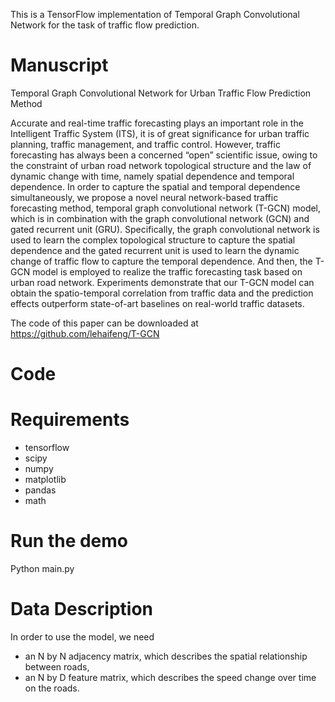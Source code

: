 This is a TensorFlow implementation of Temporal Graph Convolutional Network for the task of traffic flow prediction.


# Manuscript
Temporal Graph Convolutional Network for Urban Traffic Flow Prediction Method

Accurate and real-time traffic forecasting plays an important role in the Intelligent Traffic System (ITS), it is of great significance for urban traffic planning, traffic management, and traffic control. However, traffic forecasting has always been a concerned “open” scientific issue, owing to the constraint of urban road network topological structure and the law of dynamic change with time, namely spatial dependence and temporal dependence. In order to capture the spatial and temporal dependence simultaneously, we propose a novel neural network-based traffic forecasting method, temporal graph convolutional network (T-GCN) model, which is in combination with the graph convolutional network (GCN) and gated recurrent unit (GRU). Specifically, the graph convolutional network is used to learn the complex topological structure to capture the spatial dependence and the gated recurrent unit is used to learn the dynamic change of traffic flow to capture the temporal dependence. And then, the T-GCN model is employed to realize the traffic forecasting task based on urban road network. Experiments demonstrate that our T-GCN model can obtain the spatio-temporal correlation from traffic data and the prediction effects outperform state-of-art baselines on real-world traffic datasets.

The code of this paper can be downloaded at https://github.com/lehaifeng/T-GCN

# Code
# Requirements
* tensorflow
* scipy
* numpy
* matplotlib
* pandas
* math

# Run the demo
Python main.py

# Data Description
In order to use the model, we need
* an N by N adjacency matrix, which describes the spatial relationship between roads, 
* an N by D feature matrix, which describes the speed change over time on the roads.


